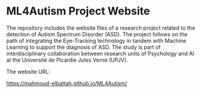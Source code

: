 # ML4Autism Project Website

The repository includes the website files of a research project related to the detection of Autism Spectrum Disorder (ASD). The project follows on the path of integrating the Eye-Tracking technology in tandem with Machine Learning to support the diagnosis of ASD. The study is part of interdisciplinary collaboration between research units of Psychology and AI at the Université de Picardie Jules Verne (UPJV).

The website URL:

https://mahmoud-elbattah.github.io/ML4Autism/

